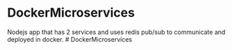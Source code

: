 # DockerMicroservices
Nodejs app that has 2 services and uses redis pub/sub to communicate and deployed in docker.
#   D o c k e r M i c r o s e r v i c e s  
 
